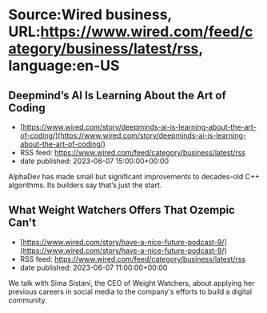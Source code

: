 # Source:Wired business, URL:https://www.wired.com/feed/category/business/latest/rss, language:en-US

## Deepmind’s AI Is Learning About the Art of Coding
 - [https://www.wired.com/story/deepminds-ai-is-learning-about-the-art-of-coding/](https://www.wired.com/story/deepminds-ai-is-learning-about-the-art-of-coding/)
 - RSS feed: https://www.wired.com/feed/category/business/latest/rss
 - date published: 2023-06-07 15:00:00+00:00

AlphaDev has made small but significant improvements to decades-old C++ algorithms. Its builders say that’s just the start.

## What Weight Watchers Offers That Ozempic Can't
 - [https://www.wired.com/story/have-a-nice-future-podcast-9/](https://www.wired.com/story/have-a-nice-future-podcast-9/)
 - RSS feed: https://www.wired.com/feed/category/business/latest/rss
 - date published: 2023-06-07 11:00:00+00:00

We talk with Sima Sistani, the CEO of Weight Watchers, about applying her previous careers in social media to the company's efforts to build a digital community.

